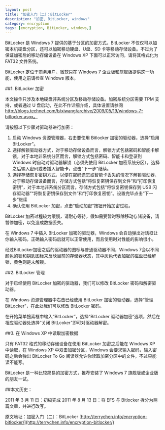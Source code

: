 ```yaml
---
layout: post
title: "加密入门（二）：BitLocker"
description: "加密, BitLocker, windows"
category: encryption
tags: [encryption, BitLocker, windows,]
---
```


BitLocker 是 Windows 7 提供的基于分区的加密方式。BitLocker 不仅仅可以加密本机硬盘分区，还可以加密移动硬盘、U盘、SD 卡等移动存储设备。不过为了保证加密后的移动存储设备在 Windows XP 下面可以正常访问，请将其格式化为 FAT32 文件系统。

BitLocker 定位于商务用户，微软只在 Windows 7 企业版和旗舰版提供这一功能，使用之前请检查 Windows 版本。

##1. BitLocker 加密

本文操作只涉及本地硬盘非系统分区及移动存储设备。加密系统分区需要 TPM 支持，或者通过 U 盘启动，在此不作详细介绍，具体设置请参阅 http://blogs.technet.com/b/xiwang/archive/2009/05/19/windows-7-bitlocker.aspx。

请按照以下步骤对驱动器进行加密：

1. 启动 Windows 资源管理器，右击要使用 Bitlocker 加密的驱动器，选择“启用 BitLocker”。
2. 选择解锁驱动器方式，对于移动存储设备而言，解锁方式包括密码和智能卡解锁，对于本地非系统分区而言，解锁方式包括密码、智能卡和登录到 Windows 时自动对驱动器解锁（必须先使用 BitLocker 加密系统分区）。选择之后输入密码或者插入智能卡，点击“下一步”继续。
3. 选择存储恢复密钥方式，以便在密码遗忘或智能卡丢失的情况下解锁驱动器，对于移动存储设备而言，存储方式包括“将恢复密钥保存到文件”和“打印恢复密钥”，对于本地非系统分区而言，存储方式包括“将恢复密钥保存到 USB 闪存驱动器”“将恢复密钥保存到文件”和“打印恢复密钥”。设置完毕点击“下一步”继续
4. 确认使用 BitLocker 加密，点击“启动加密”按钮开始加密过程。

BitLocker 加密过程较为缓慢，请耐心等待，假如需要暂时移除移动存储设备，请暂停加密，以免造成数据丢失。

在 Windows 7 中插入 BitLocker 加密的驱动器，Windows 会自动弹出对话框让你输入密码，正确输入密码后就可以正常使用，而且使用时对性能的影响很小。

经过BitLocker加密之后的驱动器的图标与普通驱动器不同，Windows 7会以不同颜色的锁和钥匙图标来反映目前的存储器状态，其中灰色代表加密的磁盘已经解锁，黄色则是未解锁。

##2. BitLocker 管理

对于已经使用 BitLocker 加密的驱动器，我们可以修改 BitLocker 密码和解密驱动器。

在 Windows 资源管理器中右击已经使用 BitLocker 加密的驱动器，选择“管理 BitLocker”，在此处我们可以修改 BitLocker 密码。

在开始菜单搜索框中输入“BitLocker”，选择“BitLocker 驱动器加密”选项，然后在相应驱动器处选择“关闭 BitLcoker”即可对驱动器解密。

##3. 在 Windows XP 中读取加密数据

只有 FAT32 格式的移动存储设备在使用 BitLocker 加密之后能在 Windows XP 中读取，在 Windows XP 中双击加密分区，Windows 会要求输入密码，输入密码之后会弹出 BitLocker To Go 阅读器允许你读取加密分区中的文件，不过只能读不能写。

BitLocker 是一种比较简易的加密方式，推荐安装了 Windows 7 旗舰版或企业版的朋友一试。

##本文历史：

2011 年 3 月 11 日：初稿完成
2011 年 8 月 13 日：将 EFS 与 Bitlocker 拆分为两篇文章，并进行改写。

原文地址：加密入门（二）：BitLocker [http://terrychen.info/encryption-bitlocker/](http://terrychen.info/encryption-bitlocker/)
